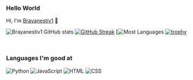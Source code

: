 
### Hello World
Hi, I'm [Brayanestiv1](https://Brayanestiv1.com) 👋


![Brayanestiv1 GitHub stats](https://github-readme-stats.vercel.app/api?username=Brayanestiv1&show_icons=true&theme=radical) 
[![GitHub Streak](https://github-readme-streak-stats.herokuapp.com/?user=Brayanestiv1&theme=radical)](https://git.io/streak-stats) 
[![Most Languages](https://github-readme-stats.anuraghazra1.vercel.app/api/top-langs/?username=Brayanestiv1&theme=dark&hide_border=true&no-bg=true&no-frame=true&langs_count=10)
[![trophy](https://github-profile-trophy.vercel.app/?username=Brayanestiv1)](https://github.com/ryo-ma/github-profile-trophy)

<br />





### Languages I'm good at


![Python](https://img.shields.io/badge/Python-14354C?style=for-the-badge&logo=python&logoColor=white)
![JavaScript](https://img.shields.io/badge/JavaScript-323330?style=for-the-badge&logo=javascript&logoColor=F7DF1E)
![HTML](https://img.shields.io/badge/HTML-239120?style=for-the-badge&logo=html5&logoColor=white)
![CSS](https://img.shields.io/badge/CSS-239120?&style=for-the-badge&logo=css3&logoColor=white)

